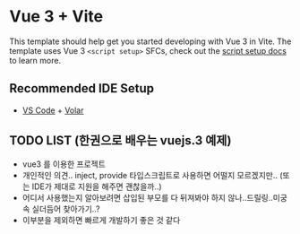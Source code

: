 # Vue 3 + Vite

This template should help get you started developing with Vue 3 in Vite. The template uses Vue 3 `<script setup>` SFCs, check out the [script setup docs](https://v3.vuejs.org/api/sfc-script-setup.html#sfc-script-setup) to learn more.

## Recommended IDE Setup

- [VS Code](https://code.visualstudio.com/) + [Volar](https://marketplace.visualstudio.com/items?itemName=Vue.volar)

## TODO LIST (한권으로 배우는 vuejs.3 예제)

- vue3 를 이용한 프로젝트
- 개인적인 의견.. inject, provide 타입스크립트로 사용하면 어떨지 모르겠지만.. (또는 IDE가 제대로 지원을 해주면 괜찮을까..)
- 어디서 사용했는지 알아보려면 삽입된 부모를 다 뒤져봐야 하지 않나..드릴링..미궁속 실더듬어 찾아가기..?
- 이부분을 제외하면 빠르게 개발하기 좋은 것 같다
